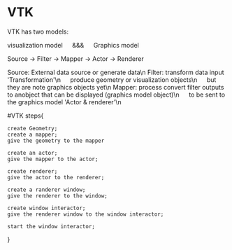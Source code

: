 # VTK

VTK has two models: 

visualization model &emsp; &&& &emsp; Graphics model

Source &#8594; Filter &#8594; Mapper &#8594; Actor &#8594; Renderer

Source: External data source or generate data\n
Filter: transform data input 'Transformation'\n
&emsp; produce geometry or visualization objects\n
&emsp; but they are note graphics objects yet\n
Mapper: process convert filter outputs to anobject that can be displayed (graphics model object)\n
&emsp; to be sent to the graphics model 'Actor & renderer'\n

#VTK steps{
    
    create Geometry;
    create a mapper;
    give the geometry to the mapper

    create an actor;
    give the mapper to the actor;

    create renderer;
    give the actor to the renderer;

    create a randerer window;
    give the renderer to the window;

    create window interactor;
    give the renderer window to the window interactor;

    start the window interactor;
}